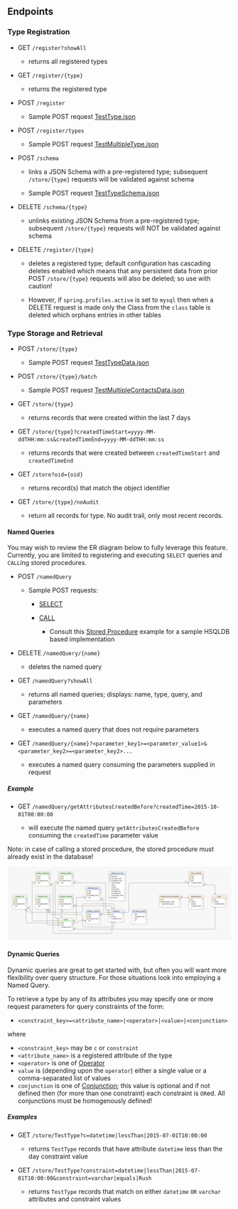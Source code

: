 ## Endpoints

### Type Registration

* GET `/register?showAll`

  * returns all registered types

* GET `/register/{type}`

  * returns the registered type

* POST `/register`

  * Sample POST request [TestType.json](https://github.com/fastnsilver/grivet/blob/master/core/test-resources/src/main/resources/TestType.json)

* POST `/register/types`

  * Sample POST request [TestMultipleType.json](https://github.com/fastnsilver/grivet/blob/master/core/test-resources/src/main/resources/TestMultipleType.json)

* POST `/schema`

  * links a JSON Schema with a pre-registered type; subsequent `/store/{type}` requests will be validated against schema

  * Sample POST request [TestTypeSchema.json](https://github.com/fastnsilver/grivet/blob/master/core/test-resources/src/main/resources/TestTypeSchema.json)

* DELETE `/schema/{type}`

  * unlinks existing JSON Schema from a pre-registered type; subsequent `/store/{type}` requests will NOT be validated against schema

* DELETE `/register/{type}`

  * deletes a registered type; default configuration has cascading deletes enabled which means that any persistent data from prior POST `/store/{type}` requests will also be deleted; so use with caution!

  * However, if `spring.profiles.active` is set to `mysql` then when a DELETE request is made only the Class from the `class` table is deleted which orphans entries in other tables


### Type Storage and Retrieval

* POST `/store/{type}`

  * Sample POST request [TestTypeData.json](https://github.com/fastnsilver/grivet/blob/master/core/test-resources/src/main/resources/TestTypeData.json)

* POST `/store/{type}/batch`

  * Sample POST request [TestMultipleContactsData.json](https://github.com/fastnsilver/grivet/blob/master/core/test-resources/src/main/resources/TestMultipleContactsData.json)

* GET `/store/{type}`

  * returns records that were created within the last 7 days

* GET `/store/{type}?createdTimeStart=yyyy-MM-ddTHH:mm:ss&createdTimeEnd=yyyy-MM-ddTHH:mm:ss`

  * returns records that were created between `createdTimeStart` and `createdTimeEnd`

* GET `/store?oid={oid}`
  
  * returns record(s) that match the object identifier
  
* GET `/store/{type}/noAudit`

  * return all records for type. No audit trail, only most recent records.

#### Named Queries

You may wish to review the ER diagram below to fully leverage this feature.  Currently, you are limited to registering and executing `SELECT` queries and `CALL`ing stored procedures.  

* POST `/namedQuery`

  * Sample POST requests:

    * [SELECT](https://github.com/fastnsilver/grivet/blob/master/core/test-resources/src/main/resources/TestSelectQuery.json)
    * [CALL](https://github.com/fastnsilver/grivet/blob/master/core/test-resources/src/main/resources/TestSprocQuery.json)

      * Consult this [Stored Procedure](https://github.com/fastnsilver/grivet/blob/master/core/test-resources/src/main/resources/db/hsqldb/V1_1__add_test_sproc.sql) example for a sample HSQLDB based implementation

* DELETE `/namedQuery/{name}`

  * deletes the named query

* GET `/namedQuery?showAll`

  * returns all named queries; displays: name, type, query, and parameters

* GET `/namedQuery/{name}`

  * executes a named query that does not require parameters

* GET `/namedQuery/{name}?<parameter_key1>=<parameter_value1>&<parameter_key2>=<parameter_key2>...`

  * executes a named query consuming the parameters supplied in request

##### Example

* GET `/namedQuery/getAttributesCreatedBefore?createdTime=2015-10-01T00:00:00`

  * will execute the named query `getAttributesCreatedBefore` consuming the `createdTime` parameter value

Note: in case of calling a stored procedure, the stored procedure must already exist in the database!

![this ER diagram](images/er-diagram.png "ER Diagram")


#### Dynamic Queries

Dynamic queries are great to get started with, but often you will want more flexibility over query structure.  For those situations look into employing a Named Query.

To retrieve a type by any of its attributes you may specify one or more request parameters for query constraints of the form:

* `<constraint_key>=<attribute_name>|<operator>|<value>|<conjunction>`

where

* `<constraint_key>` may be `c` or `constraint`
* `<attribute_name>` is a registered attribute of the type
* `<operator>` is one of [Operator](https://github.com/fastnsilver/grivet/blob/master/core/services/src/main/java/com/fns/grivet/query/Operator.java)
* `value` is (depending upon the `operator`) either a single value or a comma-separated list of values
* `conjunction` is one of [Conjunction](https://github.com/fastnsilver/grivet/blob/master/core/services/src/main/java/com/fns/grivet/query/Conjunction.java); this value is optional and if not defined then (for more than one constraint) each constraint is `OR`ed. All conjunctions must be homogenously defined!

##### Examples

* GET `/store/TestType?c=datetime|lessThan|2015-07-01T10:00:00`

  * returns `TestType` records that have attribute `datetime` less than the day constraint value

* GET `/store/TestType?constraint=datetime|lessThan|2015-07-01T10:00:00&constraint=varchar|equals|Rush`

  * returns `TestType` records that match on either `datetime` `OR` `varchar` attributes and constraint values

